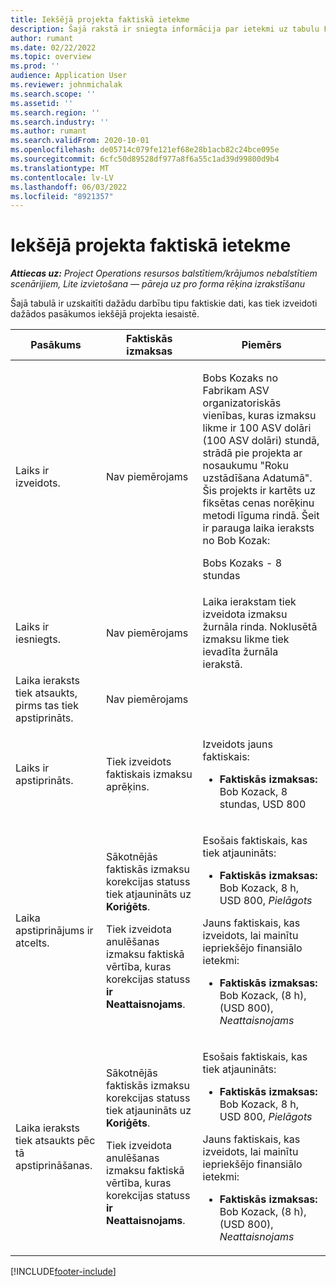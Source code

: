 ```yaml
---
title: Iekšējā projekta faktiskā ietekme
description: Šajā rakstā ir sniegta informācija par ietekmi uz tabulu Faktiski dažādos Microsoft iekšējā projekta pasākumos Dynamics 365 Project Operations.
author: rumant
ms.date: 02/22/2022
ms.topic: overview
ms.prod: ''
audience: Application User
ms.reviewer: johnmichalak
ms.search.scope: ''
ms.assetid: ''
ms.search.region: ''
ms.search.industry: ''
ms.author: rumant
ms.search.validFrom: 2020-10-01
ms.openlocfilehash: de05714c079fe121ef68e28b1acb82c24bce095e
ms.sourcegitcommit: 6cfc50d89528df977a8f6a55c1ad39d99800d9b4
ms.translationtype: MT
ms.contentlocale: lv-LV
ms.lasthandoff: 06/03/2022
ms.locfileid: "8921357"
---
```

# <a name="actuals-impact-for-an-internal-project"></a>Iekšējā projekta faktiskā ietekme

_**Attiecas uz:** Project Operations resursos balstītiem/krājumos nebalstītiem scenārijiem, Lite izvietošana — pāreja uz pro forma rēķina izrakstīšanu_

Šajā tabulā ir uzskaitīti dažādu darbību tipu faktiskie dati, kas tiek izveidoti dažādos pasākumos iekšējā projekta iesaistē.

| Pasākums | Faktiskās izmaksas | Piemērs |
|---|---|---|
| Laiks ir izveidots. | Nav piemērojams | <p>Bobs Kozaks no Fabrikam ASV organizatoriskās vienības, kuras izmaksu likme ir 100 ASV dolāri (100 ASV dolāri) stundā, strādā pie projekta ar nosaukumu "Roku uzstādīšana Adatumā". Šis projekts ir kartēts uz fiksētas cenas norēķinu metodi līguma rindā. Šeit ir parauga laika ieraksts no Bob Kozak:</p><p>Bobs Kozaks - 8 stundas</p> |
| Laiks ir iesniegts. | Nav piemērojams | Laika ierakstam tiek izveidota izmaksu žurnāla rinda. Noklusētā izmaksu likme tiek ievadīta žurnāla ierakstā. |
| Laika ieraksts tiek atsaukts, pirms tas tiek apstiprināts. | Nav piemērojams | |
| Laiks ir apstiprināts. | Tiek izveidots faktiskais izmaksu aprēķins. | <p>Izveidots jauns faktiskais:</p><ul><li>**Faktiskās izmaksas:** Bob Kozack, 8 stundas, USD 800</li></ul> |
| Laika apstiprinājums ir atcelts. | <p>Sākotnējās faktiskās izmaksu korekcijas statuss tiek atjaunināts uz **Koriģēts**.</p><p>Tiek izveidota anulēšanas izmaksu faktiskā vērtība, kuras korekcijas statuss **ir Neattaisnojams**.</p> | <p>Esošais faktiskais, kas tiek atjaunināts:</p><ul><li>**Faktiskās izmaksas:** Bob Kozack, 8 h, USD 800, *Pielāgots*</li></ul><p>Jauns faktiskais, kas izveidots, lai mainītu iepriekšējo finansiālo ietekmi:</p><ul><li>**Faktiskās izmaksas:** Bob Kozack, (8 h), (USD 800), *Neattaisnojams*</li></ul> |
| Laika ieraksts tiek atsaukts pēc tā apstiprināšanas. | <p>Sākotnējās faktiskās izmaksu korekcijas statuss tiek atjaunināts uz **Koriģēts**.</p><p>Tiek izveidota anulēšanas izmaksu faktiskā vērtība, kuras korekcijas statuss **ir Neattaisnojams**.</p> | <p>Esošais faktiskais, kas tiek atjaunināts:</p><ul><li>**Faktiskās izmaksas:** Bob Kozack, 8 h, USD 800, *Pielāgots*</li></ul><p>Jauns faktiskais, kas izveidots, lai mainītu iepriekšējo finansiālo ietekmi:</p><ul><li>**Faktiskās izmaksas:** Bob Kozack, (8 h), (USD 800), *Neattaisnojams*</li></ul> |

[!INCLUDE[footer-include](../includes/footer-banner.md)]
